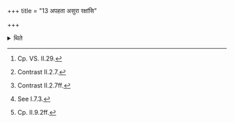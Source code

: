 +++
title = "13 अपहता असुरा रक्षांसि"

+++

<details><summary>थिते</summary>

13. With apahatā asurā rakṣāṁsi[^1] between the Gārhapatya and the Anvāhāryapacana (fires)[^2] or to the south-east of the Anvāhāryapacana-fire having dug out (i.e. prepared) the altar in the form of a single line drawn by means of the Sphya (wooden sword), (from north-west) to the south-east,[^3] in a forward direction, with śundhantāṁ pitaraḥ having sprinkled water with his palm turned downwards), with āyantu pitaro manojavāsaḥ.... having addressed the altar, with sakr̥dācchinnaṁ barhiḥ (the sacrificer) scatters the sacrificial grass cut in one stroke[^4] on the altar.[^5]  

[^1]: Cp. VS. II.29.  

[^2]: Contrast II.2.7.  

[^3]: Contrast II.2.7ff.  

[^4]: See I.7.3.  

[^5]: Cp. II.9.2ff.
</details>
